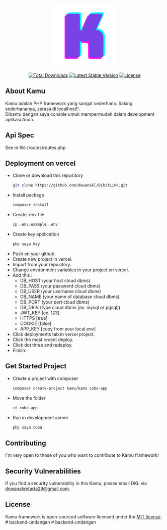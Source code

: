 <p align="center"><img src="https://raw.githubusercontent.com/dewanakl/Kamu/main/public/kamu.png" width="200" alt="kamu"></p>

<p align="center">
<a href="https://packagist.org/packages/kamu/framework"><img src="https://img.shields.io/packagist/dt/kamu/framework" alt="Total Downloads"></a>
<a href="https://packagist.org/packages/kamu/framework"><img src="https://img.shields.io/packagist/v/kamu/framework" alt="Latest Stable Version"></a>
<a href="https://packagist.org/packages/kamu/framework"><img src="https://img.shields.io/packagist/l/kamu/framework" alt="License"></a>
</p>

## About Kamu

Kamu adalah PHP framework yang sangat sederhana. Saking sederhananya, serasa di localhost!!.
<br>
Dibantu dengan saya console untuk mempermudah dalam development aplikasi Anda.

## Api Spec

See in file /routes/routes.php

## Deployment on vercel
- Clone or download this repository
    ```bash
    git clone https://github.com/dewanakl/DikitLink.git
    ```
- Install package
    ```bash
    composer install
    ```
- Create .env file
    ```bash
    cp .env.example .env
    ```
- Create key application
    ```bash
    php saya key
    ```
- Push on your github.
- Create new project in vercel.
- Import from your repository.
- Change environment variables in your project on vercel.
- Add this :
  - DB_HOST (your host cloud dbms)
  - DB_PASS (your password cloud dbms)
  - DB_USER (your username cloud dbms)
  - DB_NAME (your name of database cloud dbms)
  - DB_PORT (your port cloud dbms)
  - DB_DRIV (type cloud dbms [ex. mysql or pgsql])
  - JWT_KEY [ex. 123]
  - HTTPS [true]
  - COOKIE [false]
  - APP_KEY [copy from your local env]
- Click deployments tab in vercel project.
- Click the most recent deploy.
- Click dot three and redeploy.
- Finish.

## Get Started Project
- Create a project with composer
    ```bash
    composer create-project kamu/kamu coba-app
    ```
- Move the folder
    ```bash
    cd coba-app
    ```
- Run in development server
    ```bash
    php saya coba
    ```

## Contributing

I'm very open to those of you who want to contribute to Kamu framework!

## Security Vulnerabilities

If you find a security vulnerability in this Kamu, please email DKL via [dewanakretarta29@gmail.com](mailto:dewanakretarta29@gmail.com).

## License

Kamu framework is open-sourced software licensed under the [MIT license](https://opensource.org/licenses/MIT).
#   b a c k e n d - u n d a n g a n 
 
 #   b a c k e n d - u n d a n g a n 
 
 